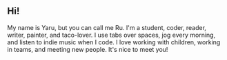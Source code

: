 ## Hi!

My name is Yaru, but you can call me Ru. I'm a student, coder, reader, writer, painter, and taco-lover. I use tabs over spaces, jog every morning, and listen to indie music when I code. I love working with children, working in teams, and meeting new people. It's nice to meet you!
